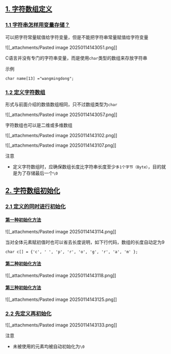 ## [1. 字符数组定义](https://doc.itprojects.cn/0004.zhishi.c/0002.doc/index.html#/6.2.zifuchuanarray?id=_1-%e5%ad%97%e7%ac%a6%e6%95%b0%e7%bb%84%e5%ae%9a%e4%b9%89)

### [1.1 字符串怎样用变量存储？](https://doc.itprojects.cn/0004.zhishi.c/0002.doc/index.html#/6.2.zifuchuanarray?id=_11-%e5%ad%97%e7%ac%a6%e4%b8%b2%e6%80%8e%e6%a0%b7%e7%94%a8%e5%8f%98%e9%87%8f%e5%ad%98%e5%82%a8%ef%bc%9f)

可以把字符常量赋值给字符变量，但是不能把字符串常量赋值给字符变量

![[_attachments/Pasted image 20250114143051.png]]

C语言并没有专门的字符串变量，而是使用`char`类型的数组来存放字符串

示例

```
char name[13] ="wangmingdong";
```

### [1.2 定义字符数组](https://doc.itprojects.cn/0004.zhishi.c/0002.doc/index.html#/6.2.zifuchuanarray?id=_12-%e5%ae%9a%e4%b9%89%e5%ad%97%e7%ac%a6%e6%95%b0%e7%bb%84)

形式与前面介绍的数值数组相同，只不过数组类型为`char`

![[_attachments/Pasted image 20250114143057.png]]

字符数组也可以是二维或多维数组

![[_attachments/Pasted image 20250114143102.png]]

![[_attachments/Pasted image 20250114143107.png]]

注意

- 定义字符数组时，应确保数组长度比字符串长度至少`多1个字节（Byte）`，目的就是为了存储最后一个`\0`

## [2. 字符数组初始化](https://doc.itprojects.cn/0004.zhishi.c/0002.doc/index.html#/6.2.zifuchuanarray?id=_2-%e5%ad%97%e7%ac%a6%e6%95%b0%e7%bb%84%e5%88%9d%e5%a7%8b%e5%8c%96)

### [2.1 定义的同时进行初始化](https://doc.itprojects.cn/0004.zhishi.c/0002.doc/index.html#/6.2.zifuchuanarray?id=_21-%e5%ae%9a%e4%b9%89%e7%9a%84%e5%90%8c%e6%97%b6%e8%bf%9b%e8%a1%8c%e5%88%9d%e5%a7%8b%e5%8c%96)

#### [第一种初始化方法](https://doc.itprojects.cn/0004.zhishi.c/0002.doc/index.html#/6.2.zifuchuanarray?id=%e7%ac%ac%e4%b8%80%e7%a7%8d%e5%88%9d%e5%a7%8b%e5%8c%96%e6%96%b9%e6%b3%95)

![[_attachments/Pasted image 20250114143114.png]]

当对全体元素赋初值时也可以省去长度说明，如下行代码，数组的长度自动定为9

```
char c[] = {'c', ' ', 'p', 'r', 'o', 'g', 'r', 'a', 'm' };
```

#### [第二种初始化方法](https://doc.itprojects.cn/0004.zhishi.c/0002.doc/index.html#/6.2.zifuchuanarray?id=%e7%ac%ac%e4%ba%8c%e7%a7%8d%e5%88%9d%e5%a7%8b%e5%8c%96%e6%96%b9%e6%b3%95)

![[_attachments/Pasted image 20250114143118.png]]

#### [第三种初始化方法](https://doc.itprojects.cn/0004.zhishi.c/0002.doc/index.html#/6.2.zifuchuanarray?id=%e7%ac%ac%e4%b8%89%e7%a7%8d%e5%88%9d%e5%a7%8b%e5%8c%96%e6%96%b9%e6%b3%95)

![[_attachments/Pasted image 20250114143125.png]]

### [2.2 先定义再初始化](https://doc.itprojects.cn/0004.zhishi.c/0002.doc/index.html#/6.2.zifuchuanarray?id=_22-%e5%85%88%e5%ae%9a%e4%b9%89%e5%86%8d%e5%88%9d%e5%a7%8b%e5%8c%96)

![[_attachments/Pasted image 20250114143133.png]]

注意

- 未被使用的元素均被自动初始化为`\0`
